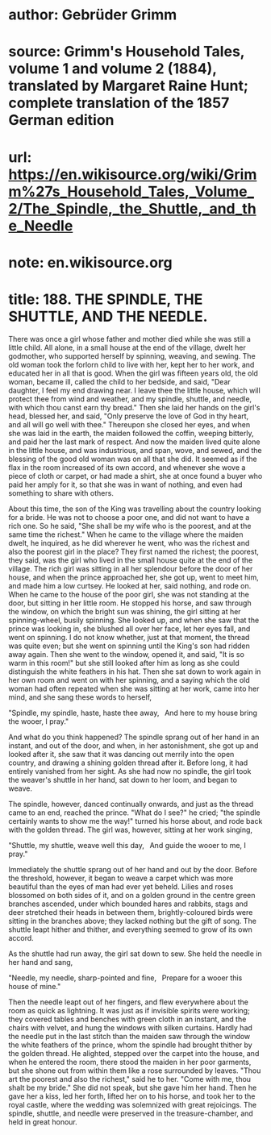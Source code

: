 # author: Gebrüder Grimm
# source: Grimm's Household Tales, volume 1 and volume 2 (1884), translated by Margaret Raine Hunt; complete translation of the 1857 German edition
# url: https://en.wikisource.org/wiki/Grimm%27s_Household_Tales,_Volume_2/The_Spindle,_the_Shuttle,_and_the_Needle
# note: en.wikisource.org
# title: 188. THE SPINDLE, THE SHUTTLE, AND THE NEEDLE. 

There was once a girl whose father and mother died while she was still a little child. All alone, in a small house at the end of the village, dwelt her godmother, who supported herself by spinning, weaving, and sewing. The old woman took the forlorn child to live with her, kept her to her work, and educated her in all that is good. When the girl was fifteen years old, the old woman, became ill, called the child to her bedside, and said, "Dear daughter, I feel my end drawing near. I leave thee the little house, which will protect thee from wind and weather, and my spindle, shuttle, and needle, with which thou canst earn thy bread." Then she laid her hands on the girl's head, blessed her, and said, "Only preserve the love of God in thy heart, and all will go well with thee." Thereupon she closed her eyes, and when she was laid in the earth, the maiden followed the coffin, weeping bitterly, and paid her the last mark of respect. And now the maiden lived quite alone in the little house, and was industrious, and span, wove, and sewed, and the blessing of the good old woman was on all that she did. It seemed as if the flax in the room increased of its own accord, and whenever she wove a piece of cloth or carpet, or had made a shirt, she at once found a buyer who paid her amply for it, so that she was in want of nothing, and even had something to share with others. 

About this time, the son of the King was travelling about the country looking for a bride. He was not to choose a poor one, and did not want to have a rich one. So he said, "She shall be my wife who is the poorest, and at the same time the richest." When he came to the village where the maiden dwelt, he inquired, as he did wherever he went, who was the richest and also the poorest girl in the place? They first named the richest; the poorest, they said, was the girl who lived in the small house quite at the end of the village. The rich girl was sitting in all her splendour before the door of her house, and when the prince approached her, she got up, went to ​meet him, and made him a low curtsey. He looked at her, said nothing, and rode on. When he came to the house of the poor girl, she was not standing at the door, but sitting in her little room. He stopped his horse, and saw through the window, on which the bright sun was shining, the girl sitting at her spinning-wheel, busily spinning. She looked up, and when she saw that the prince was looking in, she blushed all over her face, let her eyes fall, and went on spinning. I do not know whether, just at that moment, the thread was quite even; but she went on spinning until the King's son had ridden away again. Then she went to the window, opened it, and said, "It is so warm in this room!" but she still looked after him as long as she could distinguish the white feathers in his hat. Then she sat down to work again in her own room and went on with her spinning, and a saying which the old woman had often repeated when she was sitting at her work, came into her mind, and she sang these words to herself,  

"Spindle, my spindle, haste, haste thee away,  And here to my house bring the wooer, I pray." 

And what do you think happened? The spindle sprang out of her hand in an instant, and out of the door, and when, in her astonishment, she got up and looked after it, she saw that it was dancing out merrily into the open country, and drawing a shining golden thread after it. Before long, it had entirely vanished from her sight. As she had now no spindle, the girl took the weaver's shuttle in her hand, sat down to her loom, and began to weave. 

The spindle, however, danced continually onwards, and just as the thread came to an end, reached the prince. "What do I see?" he cried; "the spindle certainly wants to show me the way!" turned his horse about, and rode back with the golden thread. The girl was, however, sitting at her work singing, 

"Shuttle, my shuttle, weave well this day,  And guide the wooer to me, I pray." 

Immediately the shuttle sprang out of her hand and out by the door. Before the threshold, however, it began to ​weave a carpet which was more beautiful than the eyes of man had ever yet beheld. Lilies and roses blossomed on both sides of it, and on a golden ground in the centre green branches ascended, under which bounded hares and rabbits, stags and deer stretched their heads in between them, brightly-coloured birds were sitting in the branches above; they lacked nothing but the gift of song. The shuttle leapt hither and thither, and everything seemed to grow of its own accord. 

As the shuttle had run away, the girl sat down to sew. She held the needle in her hand and sang, 

"Needle, my needle, sharp-pointed and fine,  Prepare for a wooer this house of mine." 

Then the needle leapt out of her fingers, and flew everywhere about the room as quick as lightning. It was just as if invisible spirits were working; they covered tables and benches with green cloth in an instant, and the chairs with velvet, and hung the windows with silken curtains. Hardly had the needle put in the last stitch than the maiden saw through the window the white feathers of the prince, whom the spindle had brought thither by the golden thread. He alighted, stepped over the carpet into the house, and when he entered the room, there stood the maiden in her poor garments, but she shone out from within them like a rose surrounded by leaves. "Thou art the poorest and also the richest," said he to her. "Come with me, thou shalt be my bride." She did not speak, but she gave him her hand. Then he gave her a kiss, led her forth, lifted her on to his horse, and took her to the royal castle, where the wedding was solemnized with great rejoicings. The spindle, shuttle, and needle were preserved in the treasure-chamber, and held in great honour. 

